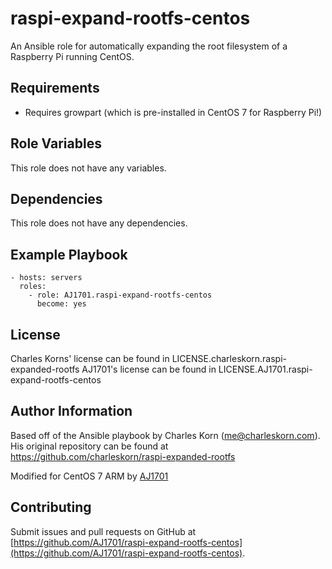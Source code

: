 raspi-expand-rootfs-centos
=====================

An Ansible role for automatically expanding the root filesystem of a Raspberry Pi running CentOS.

Requirements
------------

* Requires growpart (which is pre-installed in CentOS 7 for Raspberry Pi!)

Role Variables
--------------

This role does not have any variables.

Dependencies
------------

This role does not have any dependencies.

Example Playbook
----------------

    - hosts: servers
      roles:
        - role: AJ1701.raspi-expand-rootfs-centos
          become: yes

License
-------
Charles Korns' license can be found in LICENSE.charleskorn.raspi-expanded-rootfs
AJ1701's license can be found in LICENSE.AJ1701.raspi-expand-rootfs-centos

Author Information
------------------

Based off of the Ansible playbook by Charles Korn ([me@charleskorn.com](me@charleskorn.com)). His original repository can be found at https://github.com/charleskorn/raspi-expanded-rootfs

Modified for CentOS 7 ARM by [AJ1701](https://github.com/AJ1701)

Contributing
------------

Submit issues and pull requests on GitHub at [https://github.com/AJ1701/raspi-expand-rootfs-centos](https://github.com/AJ1701/raspi-expand-rootfs-centos).
